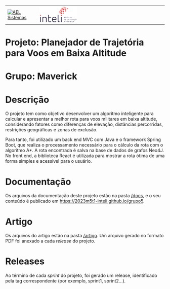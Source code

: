 <table>
<tr>
<td>
<a href= "https://ael.com.br/"><img src="https://www.ael.com.br/images/ael.png" alt="AEL Sistemas" border="0" width="70%"></a>
</td>
<td>
<a href= "https://www.inteli.edu.br/"><img src="docs/img/marca_1-2.png" alt="Inteli - Instituto de Tecnologia e Liderança" border="0" width="30%"></a>
</td>
</tr>
</table>

# Projeto: Planejador de Trajetória para Voos em Baixa Altitude

# Grupo: Maverick

# Descrição

O projeto tem como objetivo desenvolver um algoritmo inteligente para calcular e apresentar a melhor rota para voos militares em baixa altitude, considerando fatores como diferenças de elevação, distâncias percorridas, restrições geográficas e zonas de exclusão.

Para tanto, foi utilizado um back end MVC com Java e o framework Spring Boot, que realiza o processamento necessário para o cálculo da rota com o algoritmo A*. A rota encontrada é salva na base de dados de grafos Neo4J. No front end, a biblioteca React é utilizada para mostrar a rota ótima de uma forma simples e acessível para o usuário.

# Documentação

Os arquivos da documentação deste projeto estão na pasta [/docs](/docs), e o seu conteúdo é publicado em https://2023m5t1-inteli.github.io/grupo5.

# Artigo

Os arquivos do artigo estão na pasta [/artigo](/artigo). Um arquivo gerado no formato PDF foi anexado a cada *release* do projeto.

# Releases

Ao término de cada *sprint* do projeto, foi gerado um release, identificado pela tag correspondente (por exemplo, sprint1, sprint2...).
